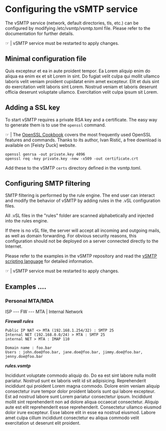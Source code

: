 # Configuring the vSMTP service

The vSMTP service (network, default directories, tls, etc.) can be configured by modifying /etc/vsmtp/vsmtp.toml file. Please refer to the documentation for further details.

&#9758; | vSMTP service must be restarted to apply changes.

## Minimal configuration file

Quis excepteur et ea in aute proident tempor. Ea Lorem aliquip enim do aliqua ea enim ex et sit Lorem in sint. Do fugiat velit culpa qui mollit ullamco laboris velit veniam proident cupidatat enim amet excepteur. Elit et duis sint do exercitation velit laboris sint Lorem. Nostrud veniam et laboris deserunt officia deserunt voluptate ullamco. Exercitation velit culpa ipsum sit Lorem.

## Adding a SSL key

To start vSMTP requires a private RSA key and a certificate. The easy way to generate them is to use the `openssl` command.

&#9758; | The [OpenSSL Cookbook] covers the most frequently used OpenSSL features and commands. Thanks to its author, Ivan Ristić, a free download is available on [Feisty Duck] website.

[OpenSSL Cookbook]: https://www.feistyduck.com/books/openssl-cookbook/

```shell
openssl genrsa -out private.key 4096
openssl req -key private.key -new -x509 -out certificate.crt
```

Add these to the vSMTP `certs` directory defined in the vsmtp.toml.

## Configuring SMTP filtering

SMTP filtering is performed by the rule engine. The end user can interact and modify the behavior of vSMTP by adding rules in the .vSL configuration files.

All .vSL files in the "rules" folder are scanned alphabetically and injected into the rules engine.

If there is no vSL file, the server will accept all incoming and outgoing mails, as well as domain forwarding.
For obvious security reasons, this configuration should not be deployed on a server connected directly to the Internet.

Please refer to the examples in the vSMTP repository and read the [vSMTP scripting language] for detailed information.

[vSMTP scripting language]: https://github.com/viridIT/vSMTP/wiki/vSMTP-Scripting-Language-vSL

&#9758; | vSMTP service must be restarted to apply changes.

## Examples ....

### Personal MTA/MDA

ISP --- FW --- MTA
         |
    Internal Network

___Firewall rules___

```shell
Public IP NAT <> MTA (192.168.1.254/32) : SMTP 25
Internal NET (192.168.0.0/24) > MTA : SMTP 25
internal NET > MTA : IMAP 110

Domain name : foo.bar
Users : john.doe@foo.bar, jane.doe@foo.bar, jimmy.doe@foo.bar, jenny.doe@foo.bar
```

___rules.vsmtp___

Incididunt voluptate commodo aliquip do. Do ea est sint labore nulla mollit pariatur. Nostrud sunt ex laboris velit id sit adipisicing. Reprehenderit incididunt qui proident Lorem magna commodo. Dolore enim veniam aliquip consectetur irure tempor dolor proident laboris sunt qui labore excepteur. Est ad nostrud labore sunt Lorem pariatur consectetur ipsum. Incididunt mollit sint reprehenderit non ad dolore aliqua occaecat consectetur. Aliquip aute est elit reprehenderit esse reprehenderit. Consectetur ullamco eiusmod dolor irure excepteur. Esse labore elit in esse ea nostrud eiusmod. Labore amet culpa cillum incididunt consectetur eu aliqua commodo velit exercitation ut deserunt elit proident.
